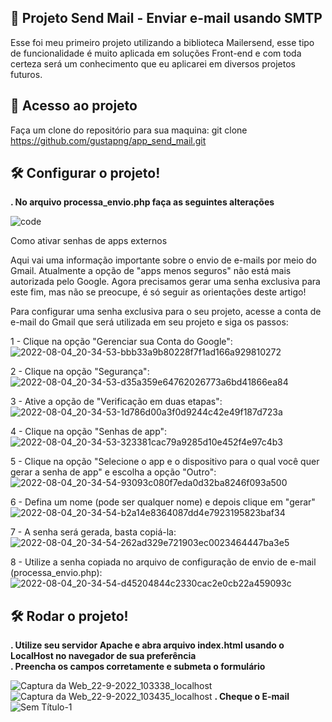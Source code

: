 ## 🔧 Projeto Send Mail - Enviar e-mail usando SMTP

Esse foi meu primeiro projeto utilizando a biblioteca Mailersend, esse tipo de funcionalidade é muito aplicada em soluções Front-end e com toda certeza será um conhecimento que eu aplicarei em diversos projetos futuros.

## 📁 Acesso ao projeto

Faça um clone do repositório para sua maquina:
git clone https://github.com/gustapng/app_send_mail.git

## 🛠️ Configurar o projeto!

**. No arquivo processa_envio.php faça as seguintes alterações <br>**

![code](https://user-images.githubusercontent.com/102172136/191755978-d4aa5d4c-f9da-48a1-b4fd-85906c61255e.png)

Como ativar senhas de apps externos

Aqui vai uma informação importante sobre o envio de e-mails por meio do Gmail. Atualmente a opção de "apps menos seguros" não está mais autorizada pelo Google. Agora precisamos gerar uma senha exclusiva para este fim, mas não se preocupe, é só seguir as orientações deste artigo!

Para configurar uma senha exclusiva para o seu projeto, acesse a conta de e-mail do Gmail que será utilizada em seu projeto e siga os passos:

1 - Clique na opção "Gerenciar sua Conta do Google":<br>
![2022-08-04_20-34-53-bbb33a9b80228f7f1ad166a929810272](https://user-images.githubusercontent.com/102172136/191757273-634d6450-4fae-4121-acab-f7f706ba241b.png)
<br>

2 - Clique na opção "Segurança":<br>
![2022-08-04_20-34-53-d35a359e64762026773a6bd41866ea84](https://user-images.githubusercontent.com/102172136/191757348-99a03dfd-04fc-4949-bd12-189864fa47cc.png)
<br>

3 - Ative a opção de "Verificação em duas etapas":<br>
![2022-08-04_20-34-53-1d786d00a3f0d9244c42e49f187d723a](https://user-images.githubusercontent.com/102172136/191759020-1e971e53-0e92-47f1-ab39-145f6acb97ec.png)
<br>

4 - Clique na opção "Senhas de app":<br>
![2022-08-04_20-34-53-323381cac79a9285d10e452f4e97c4b3](https://user-images.githubusercontent.com/102172136/191757520-217b803b-59af-4b6a-b33e-2365edec5984.png)
<br>

5 - Clique na opção "Selecione o app e o dispositivo para o qual você quer gerar a senha de app" e escolha a opção "Outro":<br>
![2022-08-04_20-34-54-93093c080f7eda0d32ba8246f093a500](https://user-images.githubusercontent.com/102172136/191757618-2433efcd-b915-4c5d-b269-d3a013ec353c.png)
<br>

6 - Defina um nome (pode ser qualquer nome) e depois clique em "gerar"<br>
![2022-08-04_20-34-54-b2a14e8364087dd4e7923195823baf34](https://user-images.githubusercontent.com/102172136/191757701-a0d7ecde-3d6a-47e0-98f4-10e9567a7fe6.png)
<br>

7 - A senha será gerada, basta copiá-la:<br>
![2022-08-04_20-34-54-262ad329e721903ec0023464447ba3e5](https://user-images.githubusercontent.com/102172136/191757806-3c64a8e3-a638-46c0-8c94-c99bb502b84c.png)
<br>

8 -  Utilize a senha copiada  no arquivo de configuração de envio de e-mail (processa_envio.php):<br>
![2022-08-04_20-34-54-d45204844c2330cac2e0cb22a459093c](https://user-images.githubusercontent.com/102172136/191758044-49b96059-e077-4d77-bd60-e241f64b8d7a.png)
<br>

## 🛠️ Rodar o projeto!
**. Utilize seu servidor Apache e abra arquivo index.html usando o LocalHost no navegador de sua preferência<br>**
**. Preencha os campos corretamente e submeta o formulário<br>**

![Captura da Web_22-9-2022_103338_localhost](https://user-images.githubusercontent.com/102172136/191762109-739280d2-c831-451b-90dc-79a7eb7a6b19.jpeg)
![Captura da Web_22-9-2022_103435_localhost](https://user-images.githubusercontent.com/102172136/191762119-276e5056-b826-49f8-aa37-fbfbb201a43f.jpeg)
**. Cheque o E-mail**
![Sem Título-1](https://user-images.githubusercontent.com/102172136/191763286-463b1fbc-c17f-4258-b31f-d8753c92d3eb.png)



